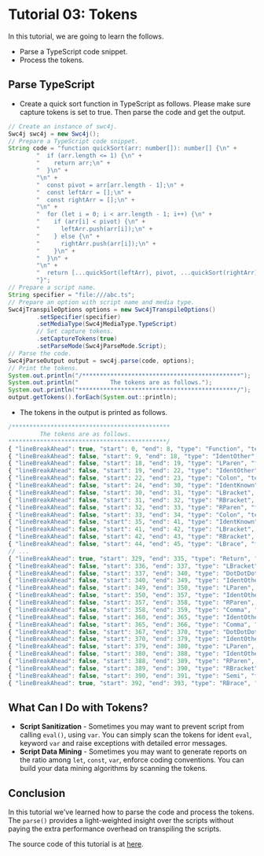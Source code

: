 # Tutorial 03: Tokens

In this tutorial, we are going to learn the follows.

* Parse a TypeScript code snippet.
* Process the tokens.

## Parse TypeScript

* Create a quick sort function in TypeScript as follows. Please make sure capture tokens is set to true. Then parse the code and get the output.

```java
// Create an instance of swc4j.
Swc4j swc4j = new Swc4j();
// Prepare a TypeScript code snippet.
String code = "function quickSort(arr: number[]): number[] {\n" +
        "  if (arr.length <= 1) {\n" +
        "    return arr;\n" +
        "  }\n" +
        "\n" +
        "  const pivot = arr[arr.length - 1];\n" +
        "  const leftArr = [];\n" +
        "  const rightArr = [];\n" +
        "\n" +
        "  for (let i = 0; i < arr.length - 1; i++) {\n" +
        "    if (arr[i] < pivot) {\n" +
        "      leftArr.push(arr[i]);\n" +
        "    } else {\n" +
        "      rightArr.push(arr[i]);\n" +
        "    }\n" +
        "  }\n" +
        "\n" +
        "  return [...quickSort(leftArr), pivot, ...quickSort(rightArr)];\n" +
        "}";
// Prepare a script name.
String specifier = "file:///abc.ts";
// Prepare an option with script name and media type.
Swc4jTranspileOptions options = new Swc4jTranspileOptions()
        .setSpecifier(specifier)
        .setMediaType(Swc4jMediaType.TypeScript)
        // Set capture tokens.
        .setCaptureTokens(true)
        .setParseMode(Swc4jParseMode.Script);
// Parse the code.
Swc4jParseOutput output = swc4j.parse(code, options);
// Print the tokens.
System.out.println("/*********************************************");
System.out.println("         The tokens are as follows.");
System.out.println("*********************************************/");
output.getTokens().forEach(System.out::println);
```

* The tokens in the output is printed as follows.

```js
/*********************************************
         The tokens are as follows.
*********************************************/
{ "lineBreakAhead": true, "start": 0, "end": 8, "type": "Function", "text": "function" }
{ "lineBreakAhead": false, "start": 9, "end": 18, "type": "IdentOther", "text": "quickSort" }
{ "lineBreakAhead": false, "start": 18, "end": 19, "type": "LParen", "text": "(" }
{ "lineBreakAhead": false, "start": 19, "end": 22, "type": "IdentOther", "text": "arr" }
{ "lineBreakAhead": false, "start": 22, "end": 23, "type": "Colon", "text": ":" }
{ "lineBreakAhead": false, "start": 24, "end": 30, "type": "IdentKnown", "text": "number" }
{ "lineBreakAhead": false, "start": 30, "end": 31, "type": "LBracket", "text": "[" }
{ "lineBreakAhead": false, "start": 31, "end": 32, "type": "RBracket", "text": "]" }
{ "lineBreakAhead": false, "start": 32, "end": 33, "type": "RParen", "text": ")" }
{ "lineBreakAhead": false, "start": 33, "end": 34, "type": "Colon", "text": ":" }
{ "lineBreakAhead": false, "start": 35, "end": 41, "type": "IdentKnown", "text": "number" }
{ "lineBreakAhead": false, "start": 41, "end": 42, "type": "LBracket", "text": "[" }
{ "lineBreakAhead": false, "start": 42, "end": 43, "type": "RBracket", "text": "]" }
{ "lineBreakAhead": false, "start": 44, "end": 45, "type": "LBrace", "text": "{" }
// ...
{ "lineBreakAhead": true, "start": 329, "end": 335, "type": "Return", "text": "return" }
{ "lineBreakAhead": false, "start": 336, "end": 337, "type": "LBracket", "text": "[" }
{ "lineBreakAhead": false, "start": 337, "end": 340, "type": "DotDotDot", "text": "..." }
{ "lineBreakAhead": false, "start": 340, "end": 349, "type": "IdentOther", "text": "quickSort" }
{ "lineBreakAhead": false, "start": 349, "end": 350, "type": "LParen", "text": "(" }
{ "lineBreakAhead": false, "start": 350, "end": 357, "type": "IdentOther", "text": "leftArr" }
{ "lineBreakAhead": false, "start": 357, "end": 358, "type": "RParen", "text": ")" }
{ "lineBreakAhead": false, "start": 358, "end": 359, "type": "Comma", "text": "," }
{ "lineBreakAhead": false, "start": 360, "end": 365, "type": "IdentOther", "text": "pivot" }
{ "lineBreakAhead": false, "start": 365, "end": 366, "type": "Comma", "text": "," }
{ "lineBreakAhead": false, "start": 367, "end": 370, "type": "DotDotDot", "text": "..." }
{ "lineBreakAhead": false, "start": 370, "end": 379, "type": "IdentOther", "text": "quickSort" }
{ "lineBreakAhead": false, "start": 379, "end": 380, "type": "LParen", "text": "(" }
{ "lineBreakAhead": false, "start": 380, "end": 388, "type": "IdentOther", "text": "rightArr" }
{ "lineBreakAhead": false, "start": 388, "end": 389, "type": "RParen", "text": ")" }
{ "lineBreakAhead": false, "start": 389, "end": 390, "type": "RBracket", "text": "]" }
{ "lineBreakAhead": false, "start": 390, "end": 391, "type": "Semi", "text": ";" }
{ "lineBreakAhead": true, "start": 392, "end": 393, "type": "RBrace", "text": "}" }
```

## What Can I Do with Tokens?

* **Script Sanitization** - Sometimes you may want to prevent script from calling `eval()`, using `var`. You can simply scan the tokens for ident `eval`, keyword `var` and raise exceptions with detailed error messages.
* **Script Data Mining** - Sometimes you may want to generate reports on the ratio among `let`, `const`, `var`, enforce coding conventions. You can build your data mining algorithms by scanning the tokens.

## Conclusion

In this tutorial we've learned how to parse the code and process the tokens. The `parse()` provides a light-weighted insight over the scripts without paying the extra performance overhead on transpiling the scripts.

The source code of this tutorial is at [here](../../src/test/java/com/caoccao/javet/swc4j/tutorials/Tutorial03Tokens.java).
